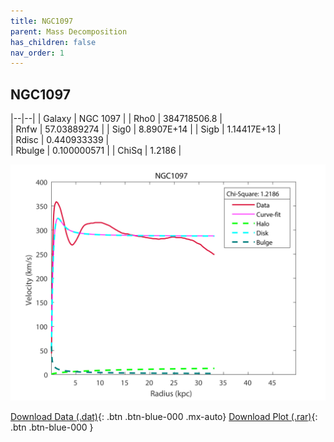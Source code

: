 ```yaml
---
title: NGC1097
parent: Mass Decomposition
has_children: false
nav_order: 1
---
```


## NGC1097

|--|--|
| Galaxy    | NGC 1097	 |
| Rho0     |	384718506.8	   |   
| Rnfw  | 57.03889274	  |
| Sig0     | 8.8907E+14			 |
| Sigb     | 1.14417E+13		|  
| Rdisc  | 0.440933339		|   
| Rbulge      | 0.100000571	 | 
| ChiSq | 1.2186 |

![](/assets/plot/NGC1097.jpg)

[Download Data (.dat)](https://raw.githubusercontent.com/adhitya-spas/Database/gh-pages/assets/data/NGC1097.dat){: .btn .btn-blue-000 .mx-auto}
[Download Plot (.rar)](https://github.com/adhitya-spas/Database/blob/gh-pages/assets/plot/NGC1097.rar?raw=true){: .btn .btn-blue-000 }
